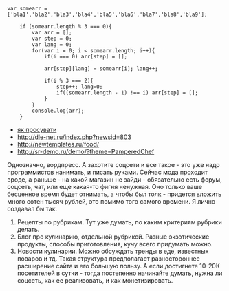 ```
var somearr = ['bla1','bla2','bla3','bla4','bla5','bla6','bla7','bla8','bla9'];

    if (somearr.length % 3 === 0){
        var arr = [];
        var step = 0;
        var lang = 0;
        for(var i = 0; i < somearr.length; i++){
            if(i === 0) arr[step] = [];

            arr[step][lang] = somearr[i]; lang++;

            if(i % 3 === 2){
                step++; lang=0;
                if((somearr.length - 1) !== i) arr[step] = [];
            }
        }
        console.log(arr);
    }
```
+ [як просувати](http://rebill.me/showthread.php?t=1797)
+ http://dle-net.ru/index.php?newsid=803
+ http://newtemplates.ru/food/
+ http://sr-demo.ru/demo/?theme=PamperedChef

Однозначно, вордпресс. А захотите соцсети и все такое - это уже надо программистов нанимать, и писать руками. Сейчас мода проходит вроде, а раньше - на какой магазин не зайди - обязательно есть форум, соцсеть, чат, или еще какая-то фигня ненужная. Оно только ваше бесценное время будет отнимать, а чтобы был толк - придется вложить много сотен тысяч рублей, это помимо того самого времени. 
Я лично создавал бы так.
1. Рецепты по рубрикам. Тут уже думать, по каким критериям рубрики делать.
2. Блог про кулинарию, отдельной рубрикой. Разные экзотические продукты, способы приготовления, кучу всего придумать можно.
3. Новости кулинарии. Можно обсуждать тренды в еде, известных поваров и тд.
Такая структура предполагает разностороннее расширение сайта и его большую пользу. А если достигнете 10-20К посетителей в сутки - тогда постепенно начинайте думать, нужна ли соцсеть, как ее реализовать, и как монетизировать.

